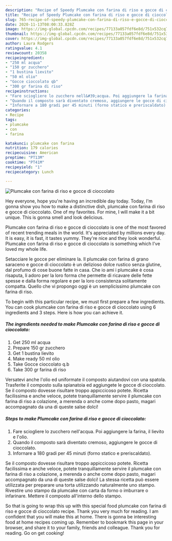 ```yaml
---
description: "Recipe of Speedy Plumcake con farina di riso e gocce di cioccolato"
title: "Recipe of Speedy Plumcake con farina di riso e gocce di cioccolato"
slug: 765-recipe-of-speedy-plumcake-con-farina-di-riso-e-gocce-di-cioccolato
date: 2020-11-13T08:00:33.828Z
image: https://img-global.cpcdn.com/recipes/77133a057fdf6e8d/751x532cq70/plumcake-con-farina-di-riso-e-gocce-di-cioccolato-recipe-main-photo.jpg
thumbnail: https://img-global.cpcdn.com/recipes/77133a057fdf6e8d/751x532cq70/plumcake-con-farina-di-riso-e-gocce-di-cioccolato-recipe-main-photo.jpg
cover: https://img-global.cpcdn.com/recipes/77133a057fdf6e8d/751x532cq70/plumcake-con-farina-di-riso-e-gocce-di-cioccolato-recipe-main-photo.jpg
author: Laura Rodgers
ratingvalue: 4.1
reviewcount: 20358
recipeingredient:
- "250 ml acqua"
- "150 gr zucchero"
- "1 bustina lievito"
- "50 ml olio"
- "Gocce cioccolato qb"
- "300 gr farina di riso"
recipeinstructions:
- "Fare sciogliere lo zucchero nell&#39;acqua. Poi aggiungere la farina, il lievito e l&#39;olio."
- "Quando il composto sarà diventato cremoso, aggiungere le gocce di cioccolato."
- "Infornare a 180 gradi per 45 minuti (forno statico e preriscaldato)."
categories:
- Recipe
tags:
- plumcake
- con
- farina

katakunci: plumcake con farina 
nutrition: 179 calories
recipecuisine: American
preptime: "PT13M"
cooktime: "PT41M"
recipeyield: "1"
recipecategory: Lunch

---
```



![Plumcake con farina di riso e gocce di cioccolato](https://img-global.cpcdn.com/recipes/77133a057fdf6e8d/751x532cq70/plumcake-con-farina-di-riso-e-gocce-di-cioccolato-recipe-main-photo.jpg)

Hey everyone, hope you're having an incredible day today. Today, I'm gonna show you how to make a distinctive dish, plumcake con farina di riso e gocce di cioccolato. One of my favorites. For mine, I will make it a bit unique. This is gonna smell and look delicious.

Plumcake con farina di riso e gocce di cioccolato is one of the most favored of recent trending meals in the world. It's appreciated by millions every day. It is easy, it is fast, it tastes yummy. They're nice and they look wonderful. Plumcake con farina di riso e gocce di cioccolato is something which I've loved my whole life.

Setacciare le gocce per eliminare la. Il plumcake con farina di grano saraceno e gocce di cioccolato è un delizioso dolce rustico senza glutine, dal profumo di cose buone fatte in casa. Che io ami i plumcake è cosa risaputa, li adoro per la loro forma che permette di ricavare delle fette spesse e dalla forma regolare e per la loro consistenza solitamente compatta. Quello che vi propongo oggi è un semplicissimo plumcake con farina di riso.


To begin with this particular recipe, we must first prepare a few ingredients. You can cook plumcake con farina di riso e gocce di cioccolato using 6 ingredients and 3 steps. Here is how you can achieve it.

<!--inarticleads1-->

##### The ingredients needed to make Plumcake con farina di riso e gocce di cioccolato:

1. Get 250 ml acqua
1. Prepare 150 gr zucchero
1. Get 1 bustina lievito
1. Make ready 50 ml olio
1. Take Gocce cioccolato q.b
1. Take 300 gr farina di riso


Versatevi anche l&#39;olio ed uniformate il composto aiutandovi con una spatola. Trasferite il composto sulla spianatoia ed aggiungete le gocce di cioccolato. Se il composto dovesse risultare troppo appiccicoso potete. Ricetta facilissima e anche veloce, potete tranquillamente servire il plumcake con farina di riso a colazione, a merenda o anche come dopo pasto, magari accompagnato da una di queste salse dolci! 

<!--inarticleads2-->

##### Steps to make Plumcake con farina di riso e gocce di cioccolato:

1. Fare sciogliere lo zucchero nell&#39;acqua. Poi aggiungere la farina, il lievito e l&#39;olio.
1. Quando il composto sarà diventato cremoso, aggiungere le gocce di cioccolato.
1. Infornare a 180 gradi per 45 minuti (forno statico e preriscaldato).


Se il composto dovesse risultare troppo appiccicoso potete. Ricetta facilissima e anche veloce, potete tranquillamente servire il plumcake con farina di riso a colazione, a merenda o anche come dopo pasto, magari accompagnato da una di queste salse dolci! La stessa ricetta può essere utilizzata per preparare una torta utilizzando naturalmente uno stampo. Rivestire uno stampo da plumcake con carta da forno o imburrare o infarinare. Mettere il composto all&#39;interno dello stampo. 

So that is going to wrap this up with this special food plumcake con farina di riso e gocce di cioccolato recipe. Thank you very much for reading. I am confident that you will make this at home. There is gonna be interesting food at home recipes coming up. Remember to bookmark this page in your browser, and share it to your family, friends and colleague. Thank you for reading. Go on get cooking!
